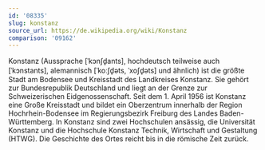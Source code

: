 ```yaml
---
id: '08335'
slug: konstanz
source_url: https://de.wikipedia.org/wiki/Konstanz
comparison: '09162'
---
```


Konstanz (Aussprache [ˈkɔnʃd̥ants], hochdeutsch teilweise auch [ˈkɔnstants], alemannisch [ˈkoːʃd̥əts, ˈxoʃd̥əts] und ähnlich) ist die größte Stadt am Bodensee und Kreisstadt des Landkreises Konstanz. Sie gehört zur Bundesrepublik Deutschland und liegt an der Grenze zur Schweizerischen Eidgenossenschaft. Seit dem 1. April 1956 ist Konstanz eine Große Kreisstadt und bildet ein Oberzentrum innerhalb der Region Hochrhein-Bodensee im Regierungsbezirk Freiburg des Landes Baden-Württemberg. In Konstanz sind zwei Hochschulen ansässig, die Universität Konstanz und die Hochschule Konstanz Technik, Wirtschaft und Gestaltung (HTWG). Die Geschichte des Ortes reicht bis in die römische Zeit zurück.
